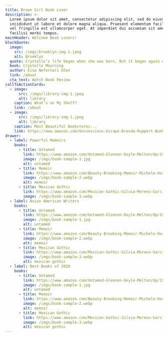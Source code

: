 ```yaml
---
title: Brown Girl Book Lover
description: >-
  Lorem ipsum dolor sit amet, consectetur adipiscing elit, sed do eiusmod tempor
  incididunt ut labore et dolore magna aliqua. Praesent elementum facilisis leo
  vel fringilla est ullamcorper eget. At imperdiet dui accumsan sit amet nulla
  facilisi morbi tempus.
mainHeader: Welcome Book Lovers!
blockQuote:
  image:
    src: /imgs/brooklyn-img-1.jpeg
    alt: Brooklyn
  quote: Crystelle’s life began when she was born. But it began again when he died.
  book: Crystelle Mourning
  author: Eisa Nefertari Ulen
  link: /about
  cta_text: Watch Book Review
callToActionCards:
  - image:
      src: /imgs/library-img-1.jpeg
      alt: library
    caption: What’s on My Shelf?
    link: /about
  - image:
      src: /imgs/library-img-1.jpeg
      alt: library
    caption: Most Beautiful Bookstores...
    link: https://www.amazon.com/Unconscious-Escape-Brenda-Ruppert-Bunkers-ebook/dp/B0831NP2D2/ref=sr_1_1_sspa?crid=4SA6UTLDO4QD&dchild=1&keywords=books+best+sellers&qid=1596380694&sprefix=book%2Caps%2C164&sr=8-1-spons&psc=1&spLa=ZW5jcnlwdGVkUXVhbGlmaWVyPUEyVEdPM01XUkJZQ1pIJmVuY3J5cHRlZElkPUEwMTUxODM3MklCWE5FV0xXRTQ5NyZlbmNyeXB0ZWRBZElkPUEwNDU2NDY5MlpWMFdTSFpBVVRWVyZ3aWRnZXROYW1lPXNwX2F0ZiZhY3Rpb249Y2xpY2tSZWRpcmVjdCZkb05vdExvZ0NsaWNrPXRydWU=
drawer:
  - label: Powerful Memoirs
    books:
      - title: Untamed
        link: https://www.amazon.com/Untamed-Glennon-Doyle-Melton/dp/1984801252/ref=zg_bs_books_10?_encoding=UTF8&psc=1&refRID=7MAK1E5Y2DTQ3M5BD154
        image: /imgs/book-sample-1.jpg
        alt: untamed
      - title: Memoir
        link: https://www.amazon.com/Beauty-Breaking-Memoir-Michele-Harper/dp/0525537384/ref=sr_1_3?dchild=1&keywords=Memoir&qid=1596251612&s=books&sr=1-3
        image: /imgs/book-sample-2.webp
        alt: memoir
      - title: Mexican Gothic
        link: https://www.amazon.com/Mexican-Gothic-Silvia-Moreno-Garcia/dp/0525620788/ref=pd_sbs_14_1/137-4586266-6771464?_encoding=UTF8&pd_rd_i=0525620788&pd_rd_r=d50238d4-aabc-4efb-b6b6-aedc13c3a28d&pd_rd_w=Hs2bQ&pd_rd_wg=LY4C9&pf_rd_p=0b2db3d1-33eb-418a-9672-bb9bd54808e8&pf_rd_r=ACZW5HDVT827TWSFMKAG&psc=1&refRID=ACZW5HDVT827TWSFMKAG
        image: /imgs/book-sample-3.webp
  - label: Asian American Writers
    books:
      - title: Untamed
        link: https://www.amazon.com/Untamed-Glennon-Doyle-Melton/dp/1984801252/ref=zg_bs_books_10?_encoding=UTF8&psc=1&refRID=7MAK1E5Y2DTQ3M5BD154
        image: /imgs/book-sample-1.jpg
        alt: untamed
      - title: Memoir
        link: https://www.amazon.com/Beauty-Breaking-Memoir-Michele-Harper/dp/0525537384/ref=sr_1_3?dchild=1&keywords=Memoir&qid=1596251612&s=books&sr=1-3
        image: /imgs/book-sample-2.webp
        alt: memoir
      - title: Mexican Gothic
        link: https://www.amazon.com/Mexican-Gothic-Silvia-Moreno-Garcia/dp/0525620788/ref=pd_sbs_14_1/137-4586266-6771464?_encoding=UTF8&pd_rd_i=0525620788&pd_rd_r=d50238d4-aabc-4efb-b6b6-aedc13c3a28d&pd_rd_w=Hs2bQ&pd_rd_wg=LY4C9&pf_rd_p=0b2db3d1-33eb-418a-9672-bb9bd54808e8&pf_rd_r=ACZW5HDVT827TWSFMKAG&psc=1&refRID=ACZW5HDVT827TWSFMKAG
        image: /imgs/book-sample-3.webp
        alt: mexican gothic
  - label: Best Books of 2020
    books:
      - title: Untamed
        link: https://www.amazon.com/Untamed-Glennon-Doyle-Melton/dp/1984801252/ref=zg_bs_books_10?_encoding=UTF8&psc=1&refRID=7MAK1E5Y2DTQ3M5BD154
        image: /imgs/book-sample-1.jpg
        alt: untamed
      - title: Memoir
        link: https://www.amazon.com/Beauty-Breaking-Memoir-Michele-Harper/dp/0525537384/ref=sr_1_3?dchild=1&keywords=Memoir&qid=1596251612&s=books&sr=1-3
        image: /imgs/book-sample-2.webp
        alt: memoir
      - title: Mexican Gothic
        link: https://www.amazon.com/Mexican-Gothic-Silvia-Moreno-Garcia/dp/0525620788/ref=pd_sbs_14_1/137-4586266-6771464?_encoding=UTF8&pd_rd_i=0525620788&pd_rd_r=d50238d4-aabc-4efb-b6b6-aedc13c3a28d&pd_rd_w=Hs2bQ&pd_rd_wg=LY4C9&pf_rd_p=0b2db3d1-33eb-418a-9672-bb9bd54808e8&pf_rd_r=ACZW5HDVT827TWSFMKAG&psc=1&refRID=ACZW5HDVT827TWSFMKAG
        image: /imgs/book-sample-3.webp
        alt: mexican gothic
---
```

